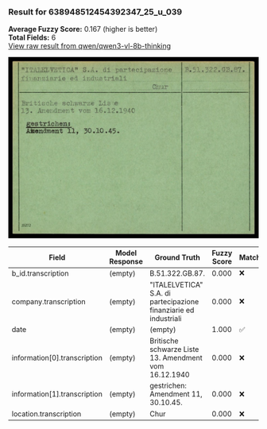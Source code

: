 ### Result for 638948512454392347_25_u_039
**Average Fuzzy Score:** 0.167 (higher is better)<br>
**Total Fields:** 6<br>
[View raw result from qwen/qwen3-vl-8b-thinking](https://github.com/RISE-UNIBAS/humanities_data_benchmark/blob/main/results/2025-10-24/T0332/request_T0332_638948512454392347_25_u_039.json)

<img src="https://github.com/RISE-UNIBAS/humanities_data_benchmark/blob/main/benchmarks/blacklist/images/638948512454392347_25_u_039.jpg?raw=true" alt="638948512454392347_25_u_039" width="600px">

| Field | Model Response | Ground Truth | Fuzzy Score | Match |
|-------|----------------|--------------|-------------|-------|
| b_id.transcription | (empty) | B.51.322.GB.87. | 0.000 | ❌ |
| company.transcription | (empty) | "ITALELVETICA" S.A. di partecipazione finanziarie ed industriali | 0.000 | ❌ |
| date | (empty) | (empty) | 1.000 | ✅ |
| information[0].transcription | (empty) | Britische schwarze Liste<br>13. Amendment vom 16.12.1940 | 0.000 | ❌ |
| information[1].transcription | (empty) | gestrichen:<br>Amendment 11, 30.10.45. | 0.000 | ❌ |
| location.transcription | (empty) | Chur | 0.000 | ❌ |
